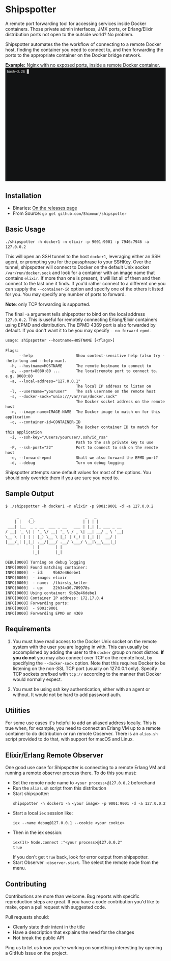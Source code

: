 Shipspotter
===========

A remote port forwarding tool for accessing services inside Docker containers.
Those private admin interfaces, JMX ports, or Erlang/Elixir distribution ports
not open to the outside world? No problem.

Shipspotter automates the the workflow of connecting to a remote Docker host,
finding the container you need to connect to, and then forwarding the ports to
the appropriate container on the Docker bridge network.

**Example:** Nginx with no exposed ports, inside a remote Docker container.
![Shipspotter demo](./assets/shipspotter.gif)

Installation
------------

 * Binaries: [On the releases page](https://github.com/Shimmur/shipspotter/releases)
 * From Source: `go get github.com/Shimmur/shipspotter`

Basic Usage
-----------
```
./shipspotter -h docker1 -n elixir -p 9001:9001 -p 7946:7946 -a 127.0.0.2
```

This will open an SSH tunnel to the host `docker1`, leveraging either an SSH
agent, or prompting you for the passphrase to your SSHKey. Over the tunnel,
shipspotter will connect to Docker on the default Unix socket
`/var/run/docker.sock` and look for a container with an image name that
contains `elixir`. If more than one is present, it will list all of them and
then connect to the last one it finds. If you'd rather connect to a different
one you can supply the `--container-id` option and specify one of the others it
listed for you. You may specify any number of ports to forward. 

**Note**: only TCP forwarding is supported.

The final `-a` argument tells shipspotter to bind on the local address
`127.0.0.2`. This is useful for remotely connecting Erlang/Elixir containers
using EPMD and distribution. The EPMD 4369 port is also forwarded by default.
If you don't want it to be you may specify `--no-forward-epmd`.


```
usage: shipspotter --hostname=HOSTNAME [<flags>]

Flags:
      --help                   Show context-sensitive help (also try --help-long and --help-man).
  -h, --hostname=HOSTNAME      The remote hostname to connect to
  -p, --port=8080:80 ...       The local:remote port to connect to. e.g. 8080:80
  -a, --local-address="127.0.0.1"
                               The local IP address to listen on
  -l, --username="youruser"    The ssh username on the remote host
  -s, --docker-sock="unix:///var/run/docker.sock"
                               The Docker socket address on the remote host
  -n, --image-name=IMAGE-NAME  The Docker image to match on for this application
  -c, --container-id=CONTAINER-ID
                               The Docker container ID to match for this application
  -i, --ssh-key="/Users/youruser/.ssh/id_rsa"
                               Path to the ssh private key to use
  -P, --ssh-port="22"          Port to connect to ssh on the remote host
  -e, --forward-epmd           Shall we also forward the EPMD port?
  -d, --debug                  Turn on debug logging
```

Shipspotter attempts sane default values for most of the options. You should
only override them if you are sure you need to.

Sample Output
-------------
```
$ ./shipspotter -h docker1 -n elixir -p 9001:9001 -d -a 127.0.0.2

     _     _                       _   _
    | |   (_)                     | | | |
 ___| |__  _ _ __  ___ _ __   ___ | |_| |_ ___ _ __
/ __| '_ \| | '_ \/ __| '_ \ / _ \| __| __/ _ \ '__|
\__ \ | | | | |_) \__ \ |_) | (_) | |_| ||  __/ |
|___/_| |_|_| .__/|___/ .__/ \___/ \__|\__\___|_|
            | |       | |
            |_|       |_|

DEBU[0000] Turning on debug logging
INFO[0000] Found matching container:
INFO[0000]  - id:    9b62e46debe1
INFO[0000]  - image: elixir
INFO[0000]  - name:  /thirsty_keller
INFO[0000]  - up:    22h34m30.789978s
INFO[0000] Using container: 9b62e46debe1
INFO[0000] Container IP address: 172.17.0.4
INFO[0000] Forwarding ports:
INFO[0000]  - 9001:9001
INFO[0000] Forwarding EPMD on 4369
```

Requirements
------------

1. You must have read access to the Docker Unix socket on the remote system
   with the user you are logging in with. This can usually be accomplished
   by adding the user to the `docker` group on most distros. **If you do not**
   you may also connect over TCP on the remote host, by specifying the
   `--docker-sock` option. Note that this requires Docker to be listening
   on the non-SSL TCP port (usually on 127.0.0.1 only). Specify TCP sockets
   prefixed with `tcp://` according to the manner that Docker would normally
   expect.

2. You must be using ssh key authentication, either with an agent or without.
   It would not be hard to add password auth.

Utilities
---------

For some use cases it's helpful to add an aliased address locally. This is true
when, for example, you need to connect an Erlang VM up to a remote container
to do distribution or run remote Observer. There is an `alias.sh` script provided
to do that, with support for macOS and Linux.

Elixir/Erlang Remote Observer
-----------------------------

One good use case for Shipspotter is connecting to a remote Erlang VM and
running a remote observer process there. To do this you must:

 * Set the remote node name to `<your process>@127.0.0.2` beforehand
 * Run the `alias.sh` script from this distribution
 * Start shipspotter:
   ```
   shipspotter -h docker1 -n <your image> -p 9001:9001 -d -a 127.0.0.2
   ```
 * Start a local `iex` session like:
   ```
   iex --name debug@127.0.0.1 --cookie <your cookie>
   ```
 * Then in the iex session:
   ```
   iex(1)> Node.connect :"<your process>@127.0.0.2"
   true
   ```
   If you don't get `true` back, look for error output from shipspotter.
 * Start Observer `:observer.start`. The select the remote node from the
   menu.

Contributing
------------

Contributions are more than welcome. Bug reports with specific reproduction
steps are great. If you have a code contribution you'd like to make, open a
pull request with suggested code.

Pull requests should:

 * Clearly state their intent in the title
 * Have a description that explains the need for the changes
 * Not break the public API

Ping us to let us know you're working on something interesting by opening a
GitHub Issue on the project.
